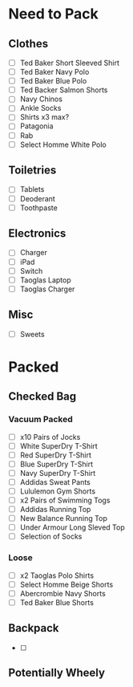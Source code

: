 # Need to Pack
## Clothes
- [ ] Ted Baker Short Sleeved Shirt
- [ ] Ted Baker Navy Polo
- [ ] Ted Baker Blue Polo
- [ ] Ted Backer Salmon Shorts
- [ ] Navy Chinos
- [ ] Ankle Socks
- [ ] Shirts x3 max?
- [ ] Patagonia
- [ ] Rab
- [ ] Select Homme White Polo

## Toiletries
- [ ] Tablets
- [ ] Deoderant
- [ ] Toothpaste

## Electronics
- [ ] Charger
- [ ] iPad
- [ ] Switch 
- [ ] Taoglas Laptop
- [ ] Taoglas Charger

## Misc
- [ ] Sweets

# Packed
## Checked Bag
### Vacuum Packed
- [ ] x10 Pairs of Jocks
- [ ] White SuperDry T-Shirt
- [ ] Red SuperDry T-Shirt
- [ ] Blue SuperDry T-Shirt
- [ ] Navy SuperDry T-Shirt
- [ ] Addidas Sweat Pants
- [ ] Lululemon Gym Shorts
- [ ] x2 Pairs of Swimming Togs
- [ ] Addidas Running Top
- [ ] New Balance Running Top
- [ ] Under Armour Long Sleved Top
- [ ] Selection of Socks

### Loose 
- [ ] x2 Taoglas Polo Shirts
- [ ] Select Homme Beige Shorts
- [ ] Abercrombie Navy Shorts
- [ ] Ted Baker Blue Shorts

## Backpack
- [ ] 
## Potentially Wheely



